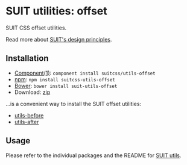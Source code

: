 # SUIT utilities: offset

SUIT CSS offset utilities.

Read more about [SUIT's design principles](https://github.com/suitcss/suit/).

## Installation

* [Component(1)](http://component.io/): `component install suitcss/utils-offset`
* [npm](http://npmjs.org/): `npm install suitcss-utils-offset`
* [Bower](http://bower.io/): `bower install suit-utils-offset`
* Download: [zip](https://github.com/suitcss/utils-offset/zipball/master)

…is a convenient way to install the SUIT offset utilities:

* [utils-before](https://github.com/suitcss/utils-before)
* [utils-after](https://github.com/suitcss/utils-after)

## Usage

Please refer to the individual packages and the README for [SUIT
utils](https://github.com/suitcss/utils/).
